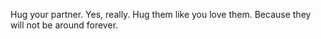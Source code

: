 Hug your partner. Yes, really. Hug them like you love them. 
Because they will not be around forever.

